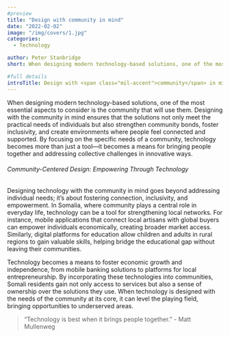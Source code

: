```yaml
---
#preview
title: "Design with community in mind"
date: "2022-02-02"
image: "/img/covers/1.jpg"
categories:
  - Technology

author: Peter Stanbridge
short: When designing modern technology-based solutions, one of the most essential aspects to consider.

#full details
introTitle: Design with <span class="mil-accent">community</span> in mind
---
```


When designing modern technology-based solutions, one of the most essential aspects to consider is the community that will use them. Designing with the community in mind ensures that the solutions not only meet the practical needs of individuals but also strengthen community bonds, foster inclusivity, and create environments where people feel connected and supported. By focusing on the specific needs of a community, technology becomes more than just a tool—it becomes a means for bringing people together and addressing collective challenges in innovative ways.

###### Community-Centered Design: Empowering Through Technology

Designing technology with the community in mind goes beyond addressing individual needs; it’s about fostering connection, inclusivity, and empowerment. In Somalia, where community plays a central role in everyday life, technology can be a tool for strengthening local networks. For instance, mobile applications that connect local artisans with global buyers can empower individuals economically, creating broader market access. Similarly, digital platforms for education allow children and adults in rural regions to gain valuable skills, helping bridge the educational gap without leaving their communities.

Technology becomes a means to foster economic growth and independence, from mobile banking solutions to platforms for local entrepreneurship. By incorporating these technologies into communities, Somali residents gain not only access to services but also a sense of ownership over the solutions they use. When technology is designed with the needs of the community at its core, it can level the playing field, bringing opportunities to underserved areas.

> “Technology is best when it brings people together.” - Matt Mullenweg
